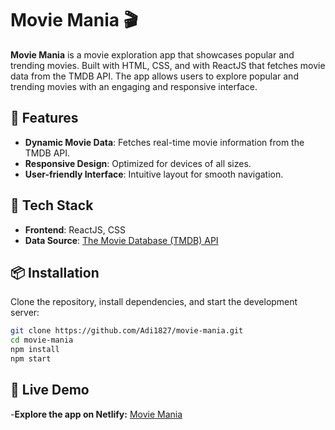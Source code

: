 # Movie Mania 🎬

**Movie Mania** is a movie exploration app that showcases popular and trending movies. Built with HTML, CSS, and with ReactJS that fetches movie data from the TMDB API. The app allows users to explore popular and trending movies with an engaging and responsive interface.

## 🌟 Features

- **Dynamic Movie Data**: Fetches real-time movie information from the TMDB API.
- **Responsive Design**: Optimized for devices of all sizes.
- **User-friendly Interface**: Intuitive layout for smooth navigation.

## 📂 Tech Stack

- **Frontend**: ReactJS, CSS
- **Data Source**: [The Movie Database (TMDB) API](https://www.themoviedb.org/documentation/api)

## 📦 Installation

Clone the repository, install dependencies, and start the development server:

```bash
git clone https://github.com/Adi1827/movie-mania.git
cd movie-mania
npm install
npm start
```

## 🚀 Live Demo
-**Explore the app on Netlify:** <a href="https://moviemania123.netlify.app/" target="_blank">Movie Mania</a>
